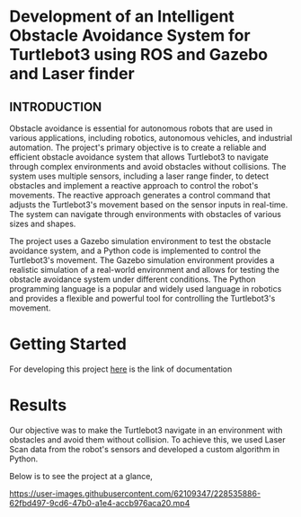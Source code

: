 # Development of an Intelligent Obstacle Avoidance System for Turtlebot3 using ROS and Gazebo and Laser finder
## INTRODUCTION

Obstacle avoidance is essential for autonomous robots that are used in various applications, including robotics, autonomous vehicles, and industrial automation. The project's primary objective is to create a reliable and efficient obstacle avoidance system that allows Turtlebot3 to navigate through complex environments and avoid obstacles without collisions. The system uses multiple sensors, including a laser range finder, to detect obstacles and implement a reactive approach to control the robot's movements. The reactive approach generates a control command that adjusts the Turtlebot3's movement based on the sensor inputs in real-time. The system can navigate through environments with obstacles of various sizes and shapes.

The project uses a Gazebo simulation environment to test the obstacle avoidance system, and a Python code is implemented to control the Turtlebot3's movement. The Gazebo simulation environment provides a realistic simulation of a real-world environment and allows for testing the obstacle avoidance system under different conditions. The Python programming language is a popular and widely used language in robotics and provides a flexible and powerful tool for controlling the Turtlebot3's movement.

# Getting Started

For developing this project [here](https://github.com/farjana-akter-shifa/ObstacleAvoidanceProject/blob/main/Documentation/Group_2_Obstacle_avoidance_Paper.pdf) is the link of documentation

# Results

Our objective was to make the Turtlebot3 navigate in an 
environment with obstacles and avoid them without collision. 
To achieve this, we used Laser Scan data from the robot's 
sensors and developed a custom algorithm in Python.

Below is to see the project at a glance,



https://user-images.githubusercontent.com/62109347/228535886-62fbd497-9cd6-47b0-a1e4-accb976aca20.mp4

